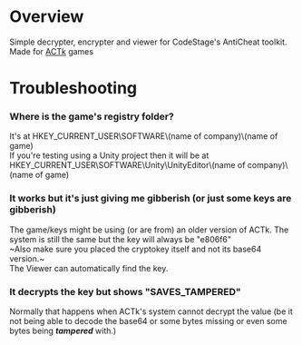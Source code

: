 # Overview
Simple decrypter, encrypter and viewer for CodeStage's AntiCheat toolkit.  
Made for [ACTk](https://codestage.net/uas/actk/) games

# Troubleshooting


### Where is the game's registry folder?
It's at HKEY_CURRENT_USER\SOFTWARE\\(name of company)\\(name of game)  
If you're testing using a Unity project then it will be at HKEY_CURRENT_USER\SOFTWARE\Unity\UnityEditor\\(name of company)\\(name of game)

### It works but it's just giving me gibberish (or just some keys are gibberish)
The game/keys might be using (or are from) an older version of ACTk.
The system is still the same but the key will always be "e806f6"  
~Also make sure you placed the cryptokey itself and not its base64 version.~  
The Viewer can automatically find the key.

### It decrypts the key but shows "SAVES_TAMPERED"
Normally that happens when ACTk's system cannot
decrypt the value (be it not being able to decode the
base64 or some bytes missing or even some bytes being
***tampered*** with.)
